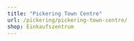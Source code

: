 ```yaml
---
title: "Pickering Town Centre"
url: /pickering/pickering-town-centre/
shop: Einkaufszentrum
---
```


